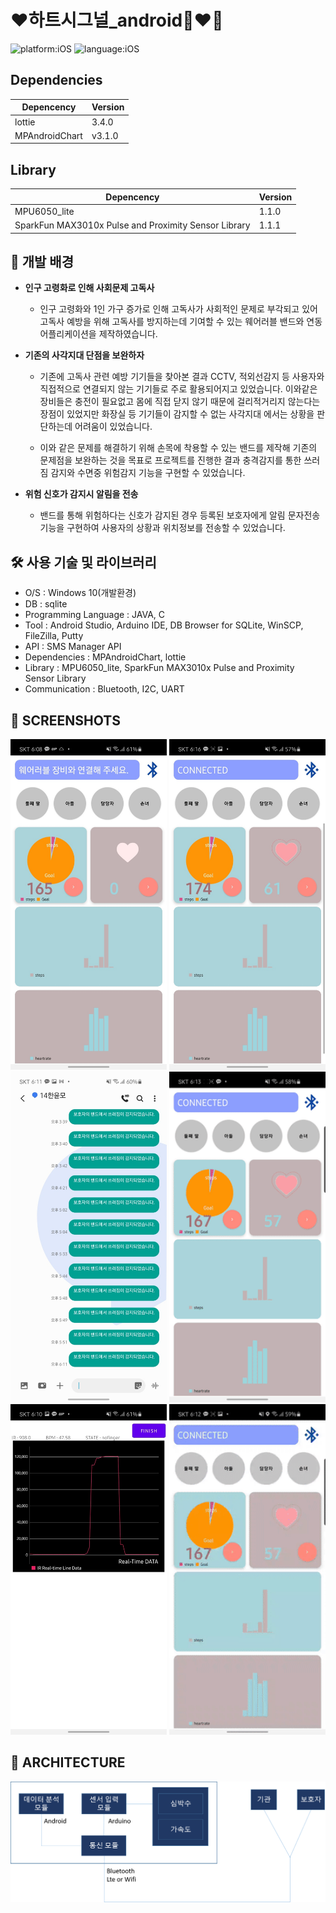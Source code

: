 # ❤️하트시그널_android👩‍❤️‍👨

![platform:iOS](https://img.shields.io/badge/Platform-android-blue) ![language:iOS](https://img.shields.io/badge/Language-java-yellow)

## Dependencies

| Depencency | Version |
| ---------- | ------- |
| lottie | 3.4.0   |
| MPAndroidChart    | v3.1.0   |

## Library 

| Depencency | Version |
| ---------- | ------- |
| MPU6050_lite | 1.1.0   |
| SparkFun MAX3010x Pulse and Proximity Sensor Library    | 1.1.1   |

  
  
## 📖 개발 배경
- **인구 고령화로 인해 사회문제 고독사**

    - 인구 고령화와 1인 가구 증가로 인해 고독사가 사회적인 문제로 부각되고 있어 고독사 예방을 위해 고독사를 방지하는데 기여할 수 있는 웨어러블 밴드와 연동 어플리케이션을 제작하였습니다. 

- **기존의 사각지대 단점을 보완하자**

    - 기존에 고독사 관련 예방 기기들을 찾아본 결과 CCTV, 적외선감지 등 사용자와 직접적으로 연결되지 않는 기기들로 주로 활용되어지고 있었습니다. 이와같은 장비들은 충전이 필요없고 몸에 직접 닫지 않기 때문에 걸리적거리지 않는다는 장점이 있었지만 화장실 등 기기들이 감지할 수 없는 사각지대 에서는 상황을 판단하는데 어려움이 있었습니다. 

    - 이와 같은 문제를 해결하기 위해 손목에 착용할 수 있는 밴드를 제작해 기존의 문제점을 보완하는 것을 목표로 프로젝트를 진행한 결과 충격감지를 통한 쓰러짐 감지와 수면중 위험감지 기능을 구현할 수 있었습니다. 

- **위험 신호가 감지시 알림을 전송**

    - 밴드를 통해 위험하다는 신호가 감지된 경우 등록된 보호자에게 알림 문자전송 기능을 구현하여  사용자의 상황과 위치정보를 전송할 수 있었습니다.
  


## 🛠️ 사용 기술 및 라이브러리

- O/S : Windows 10(개발환경)
- DB : sqlite
- Programming Language : JAVA, C
- Tool : Android Studio, Arduino IDE, DB Browser for SQLite, WinSCP, FileZilla, Putty
- API : SMS Manager API
- Dependencies : MPAndroidChart, lottie
- Library : MPU6050_lite, SparkFun MAX3010x Pulse and Proximity Sensor Library
- Communication : Bluetooth, I2C, UART
  


## 📸 SCREENSHOTS
<img width="250" src="/img/img1.jpg"/> <img width="250" src="/img/img2.jpg"/> <img width="250" src="/img/img3.png"/>
<img width="250" src="/img/gif2.gif"/> <img width="250" src="/img/img5.jpg"/> <img width="250" src="/img/gif1.gif"/>


## 📐 ARCHITECTURE
<img src="/img/img10.png"/>

